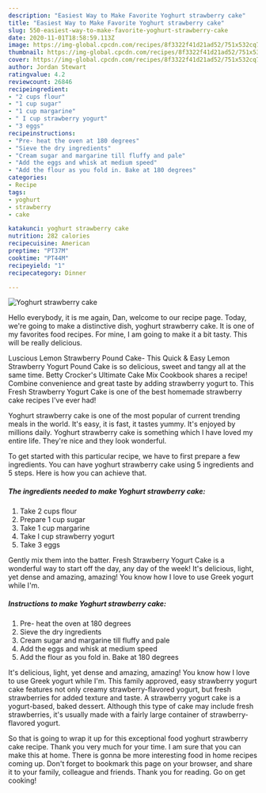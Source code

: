 ```yaml
---
description: "Easiest Way to Make Favorite Yoghurt strawberry cake"
title: "Easiest Way to Make Favorite Yoghurt strawberry cake"
slug: 550-easiest-way-to-make-favorite-yoghurt-strawberry-cake
date: 2020-11-01T18:58:59.113Z
image: https://img-global.cpcdn.com/recipes/8f3322f41d21ad52/751x532cq70/yoghurt-strawberry-cake-recipe-main-photo.jpg
thumbnail: https://img-global.cpcdn.com/recipes/8f3322f41d21ad52/751x532cq70/yoghurt-strawberry-cake-recipe-main-photo.jpg
cover: https://img-global.cpcdn.com/recipes/8f3322f41d21ad52/751x532cq70/yoghurt-strawberry-cake-recipe-main-photo.jpg
author: Jordan Stewart
ratingvalue: 4.2
reviewcount: 26846
recipeingredient:
- "2 cups flour"
- "1 cup sugar"
- "1 cup margarine"
- " I cup strawberry yogurt"
- "3 eggs"
recipeinstructions:
- "Pre- heat the oven at 180 degrees"
- "Sieve the dry ingredients"
- "Cream sugar and margarine till fluffy and pale"
- "Add the eggs and whisk at medium speed"
- "Add the flour as you fold in. Bake at 180 degrees"
categories:
- Recipe
tags:
- yoghurt
- strawberry
- cake

katakunci: yoghurt strawberry cake 
nutrition: 282 calories
recipecuisine: American
preptime: "PT37M"
cooktime: "PT44M"
recipeyield: "1"
recipecategory: Dinner

---
```



![Yoghurt strawberry cake](https://img-global.cpcdn.com/recipes/8f3322f41d21ad52/751x532cq70/yoghurt-strawberry-cake-recipe-main-photo.jpg)

Hello everybody, it is me again, Dan, welcome to our recipe page. Today, we're going to make a distinctive dish, yoghurt strawberry cake. It is one of my favorites food recipes. For mine, I am going to make it a bit tasty. This will be really delicious.

Luscious Lemon Strawberry Pound Cake- This Quick &amp; Easy Lemon Strawberry Yogurt Pound Cake is so delicious, sweet and tangy all at the same time. Betty Crocker&#39;s Ultimate Cake Mix Cookbook shares a recipe! Combine convenience and great taste by adding strawberry yogurt to. This Fresh Strawberry Yogurt Cake is one of the best homemade strawberry cake recipes I&#39;ve ever had!

Yoghurt strawberry cake is one of the most popular of current trending meals in the world. It's easy, it is fast, it tastes yummy. It's enjoyed by millions daily. Yoghurt strawberry cake is something which I have loved my entire life. They're nice and they look wonderful.


To get started with this particular recipe, we have to first prepare a few ingredients. You can have yoghurt strawberry cake using 5 ingredients and 5 steps. Here is how you can achieve that.

<!--inarticleads1-->

##### The ingredients needed to make Yoghurt strawberry cake:

1. Take 2 cups flour
1. Prepare 1 cup sugar
1. Take 1 cup margarine
1. Take  I cup strawberry yogurt
1. Take 3 eggs


Gently mix them into the batter. Fresh Strawberry Yogurt Cake is a wonderful way to start off the day, any day of the week! It&#39;s delicious, light, yet dense and amazing, amazing! You know how I love to use Greek yogurt while I&#39;m. 

<!--inarticleads2-->

##### Instructions to make Yoghurt strawberry cake:

1. Pre- heat the oven at 180 degrees
1. Sieve the dry ingredients
1. Cream sugar and margarine till fluffy and pale
1. Add the eggs and whisk at medium speed
1. Add the flour as you fold in. Bake at 180 degrees


It&#39;s delicious, light, yet dense and amazing, amazing! You know how I love to use Greek yogurt while I&#39;m. This family approved, easy strawberry yogurt cake features not only creamy strawberry-flavored yogurt, but fresh strawberries for added texture and taste. A strawberry yogurt cake is a yogurt-based, baked dessert. Although this type of cake may include fresh strawberries, it&#39;s usually made with a fairly large container of strawberry-flavored yogurt. 

So that is going to wrap it up for this exceptional food yoghurt strawberry cake recipe. Thank you very much for your time. I am sure that you can make this at home. There is gonna be more interesting food in home recipes coming up. Don't forget to bookmark this page on your browser, and share it to your family, colleague and friends. Thank you for reading. Go on get cooking!
